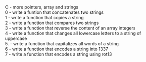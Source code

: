 C - more pointers, array and strings                                                                                                                                                            
0 - write a funtion that concatenates two strings                                                                                                                                               
1 - write a function that copies a string                                                                                                                                                       
2 - write a function that compares two strings                                                                                                                                                  
3 - write a function that reverse the content of an array integers                                                                                                                              
4 - write a function that changes all lowercase letters to a string of uppercase                                                                                                                
5. - write a function that capitalizes all words of a string                                                                                                                                    
6 - write a function that encodes a string into 1337                                                                                                                                            
7 - write a function that encodes a string using rot13